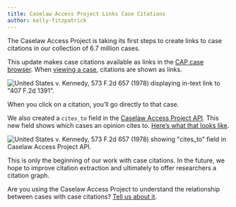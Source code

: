 ```yaml
---
title: Caselaw Access Project Links Case Citations
author: kelly-fitzpatrick
---
```

The Caselaw Access Project is taking its first steps to create links to case citations in our collection of 6.7 million cases.

This update makes case citations available as links in the [CAP case browser](https://cite.case.law/). When [viewing a case](https://cite.case.law/f2d/573/657/), citations are shown as links. 

![United States v. Kennedy, 573 F.2d 657 (1978) displaying in-text link to "407 F.2d 1391".](https://lil-blog-media.s3.amazonaws.com/citations2.png)

When you click on a citation, you’ll go directly to that case.

We also created a `cites_to` field in the [Caselaw Access Project API](https://case.law/api/). This new field shows which cases an opinion cites to. [Here’s what that looks like](https://api.case.law/v1/cases/913920/?full_case=true).

![United States v. Kennedy, 573 F.2d 657 (1978) showing "cites_to" field in Caselaw Access Project API.](https://lil-blog-media.s3.amazonaws.com/citations.png)

This is only the beginning of our work with case citations. In the future, we hope to improve citation extraction and ultimately to offer researchers a citation graph. 

Are you using the Caselaw Access Project to understand the relationship between cases with case citations? [Tell us about it](https://case.law/contact/). 
